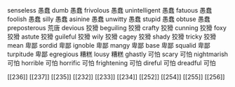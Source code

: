 




senseless 愚蠢
dumb 愚蠢
frivolous 愚蠢
unintelligent 愚蠢
fatuous 愚蠢
foolish 愚蠢
silly 愚蠢
asinine 愚蠢
unwitty 愚蠢
stupid 愚蠢
obtuse 愚蠢
preposterous 荒唐
devious 狡猾
beguiling 狡猾
crafty 狡猾
cunning 狡猾
foxy 狡猾
astute 狡猾
guileful 狡猾
wily 狡猾
cagey 狡猾
shady 狡猾
tricky 狡猾
mean 卑鄙
sordid 卑鄙
ignoble 卑鄙
mangy 卑鄙
base 卑鄙
squalid 卑鄙
turpitude 卑鄙
egregious 糟糕
lousy 糟糕
ghastly 可怕
scary 可怕
nightmarish 可怕
horrible 可怕
horrific 可怕
frightening 可怕
direful 可怕
dreadful 可怕

[[236]]
[[237]]
[[235]]
[[232]]
[[233]]
[[234]]
[[252]]
[[254]]
[[255]]
[[256]]